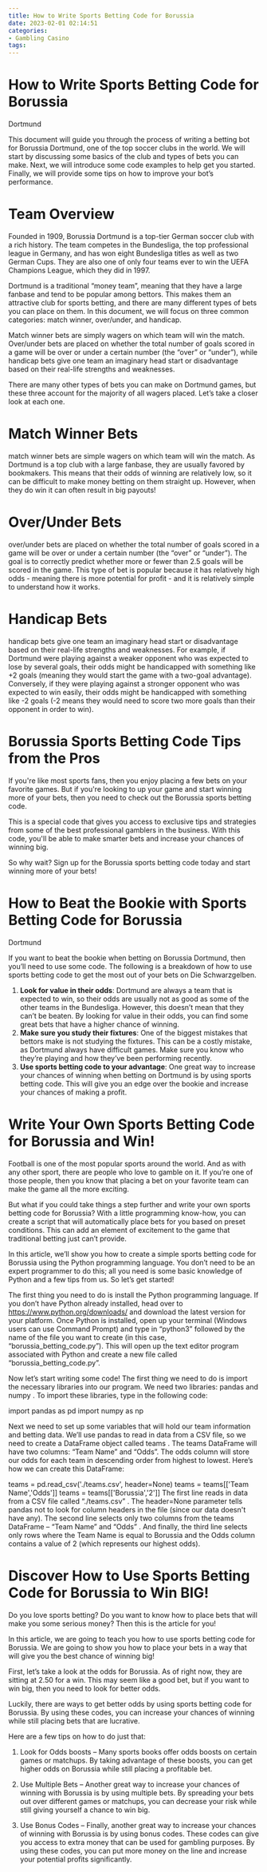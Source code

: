 ```yaml
---
title: How to Write Sports Betting Code for Borussia
date: 2023-02-01 02:14:51
categories:
- Gambling Casino
tags:
---
```



#  How to Write Sports Betting Code for Borussia

 Dortmund



This document will guide you through the process of writing a betting bot for Borussia Dortmund, one of the top soccer clubs in the world. We will start by discussing some basics of the club and types of bets you can make. Next, we will introduce some code examples to help get you started. Finally, we will provide some tips on how to improve your bot’s performance.

# Team Overview

Founded in 1909, Borussia Dortmund is a top-tier German soccer club with a rich history. The team competes in the Bundesliga, the top professional league in Germany, and has won eight Bundesliga titles as well as two German Cups. They are also one of only four teams ever to win the UEFA Champions League, which they did in 1997.

Dortmund is a traditional “money team”, meaning that they have a large fanbase and tend to be popular among bettors. This makes them an attractive club for sports betting, and there are many different types of bets you can place on them. In this document, we will focus on three common categories: match winner, over/under, and handicap.

Match winner bets are simply wagers on which team will win the match. Over/under bets are placed on whether the total number of goals scored in a game will be over or under a certain number (the “over” or “under”), while handicap bets give one team an imaginary head start or disadvantage based on their real-life strengths and weaknesses.

There are many other types of bets you can make on Dortmund games, but these three account for the majority of all wagers placed. Let’s take a closer look at each one.

# Match Winner Bets

match winner bets are simple wagers on which team will win the match. As Dortmund is a top club with a large fanbase, they are usually favored by bookmakers. This means that their odds of winning are relatively low, so it can be difficult to make money betting on them straight up. However, when they do win it can often result in big payouts!

# Over/Under Bets

over/under bets are placed on whether the total number of goals scored in a game will be over or under a certain number (the “over” or “under”). The goal is to correctly predict whether more or fewer than 2.5 goals will be scored in the game. This type of bet is popular because it has relatively high odds - meaning there is more potential for profit - and it is relatively simple to understand how it works.

# Handicap Bets

handicap bets give one team an imaginary head start or disadvantage based on their real-life strengths and weaknesses. For example, if Dortmund were playing against a weaker opponent who was expected to lose by several goals, their odds might be handicapped with something like +2 goals (meaning they would start the game with a two-goal advantage). Conversely, if they were playing against a stronger opponent who was expected to win easily, their odds might be handicapped with something like -2 goals (-2 means they would need to score two more goals than their opponent in order to win).

#  Borussia Sports Betting Code Tips from the Pros

If you're like most sports fans, then you enjoy placing a few bets on your favorite games. But if you're looking to up your game and start winning more of your bets, then you need to check out the Borussia sports betting code.

This is a special code that gives you access to exclusive tips and strategies from some of the best professional gamblers in the business. With this code, you'll be able to make smarter bets and increase your chances of winning big.

So why wait? Sign up for the Borussia sports betting code today and start winning more of your bets!

#  How to Beat the Bookie with Sports Betting Code for Borussia

Dortmund

If you want to beat the bookie when betting on Borussia Dortmund, then you’ll need to use some code. The following is a breakdown of how to use sports betting code to get the most out of your bets on Die Schwarzgelben.

<ol>

<li><strong>Look for value in their odds</strong>: Dortmund are always a team that is expected to win, so their odds are usually not as good as some of the other teams in the Bundesliga. However, this doesn’t mean that they can’t be beaten. By looking for value in their odds, you can find some great bets that have a higher chance of winning.</li>

<li><strong>Make sure you study their fixtures</strong>: One of the biggest mistakes that bettors make is not studying the fixtures. This can be a costly mistake, as Dortmund always have difficult games. Make sure you know who they’re playing and how they’ve been performing recently.</li>

<li><strong>Use sports betting code to your advantage</strong>: One great way to increase your chances of winning when betting on Dortmund is by using sports betting code. This will give you an edge over the bookie and increase your chances of making a profit.</li>

</ol>

#  Write Your Own Sports Betting Code for Borussia and Win!

Football is one of the most popular sports around the world. And as with any other sport, there are people who love to gamble on it. If you’re one of those people, then you know that placing a bet on your favorite team can make the game all the more exciting.

But what if you could take things a step further and write your own sports betting code for Borussia? With a little programming know-how, you can create a script that will automatically place bets for you based on preset conditions. This can add an element of excitement to the game that traditional betting just can’t provide.

In this article, we’ll show you how to create a simple sports betting code for Borussia using the Python programming language. You don’t need to be an expert programmer to do this; all you need is some basic knowledge of Python and a few tips from us. So let’s get started!

The first thing you need to do is install the Python programming language. If you don’t have Python already installed, head over to https://www.python.org/downloads/ and download the latest version for your platform. Once Python is installed, open up your terminal (Windows users can use Command Prompt) and type in “python3” followed by the name of the file you want to create (in this case, “borussia_betting_code.py”). This will open up the text editor program associated with Python and create a new file called “borussia_betting_code.py”.

Now let’s start writing some code! The first thing we need to do is import the necessary libraries into our program. We need two libraries: pandas and numpy . To import these libraries, type in the following code:

import pandas as pd
import numpy as np

Next we need to set up some variables that will hold our team information and betting data. We’ll use pandas to read in data from a CSV file, so we need to create a DataFrame object called teams . The teams DataFrame will have two columns: “Team Name” and “Odds”. The odds column will store our odds for each team in descending order from highest to lowest. Here’s how we can create this DataFrame:

teams = pd.read_csv('./teams.csv', header=None) 
teams = teams[['Team Name','Odds']] 
teams = teams[['Borussia','2']] 
The first line reads in data from a CSV file called “./teams.csv” . The header=None parameter tells pandas not to look for column headers in the file (since our data doesn't have any). The second line selects only two columns from the teams DataFrame – “Team Name” and “Odds” . And finally, the third line selects only rows where the Team Name is equal to Borussia and the Odds column contains a value of 2 (which represents our highest odds).

#  Discover How to Use Sports Betting Code for Borussia to Win BIG!

Do you love sports betting? Do you want to know how to place bets that will make you some serious money? Then this is the article for you!

In this article, we are going to teach you how to use sports betting code for Borussia. We are going to show you how to place your bets in a way that will give you the best chance of winning big!

First, let’s take a look at the odds for Borussia. As of right now, they are sitting at 2.50 for a win. This may seem like a good bet, but if you want to win big, then you need to look for better odds.

Luckily, there are ways to get better odds by using sports betting code for Borussia. By using these codes, you can increase your chances of winning while still placing bets that are lucrative.

Here are a few tips on how to do just that:

1) Look for Odds boosts – Many sports books offer odds boosts on certain games or matchups. By taking advantage of these boosts, you can get higher odds on Borussia while still placing a profitable bet.

2) Use Multiple Bets – Another great way to increase your chances of winning with Borussia is by using multiple bets. By spreading your bets out over different games or matchups, you can decrease your risk while still giving yourself a chance to win big.

3) Use Bonus Codes – Finally, another great way to increase your chances of winning with Borussia is by using bonus codes. These codes can give you access to extra money that can be used for gambling purposes. By using these codes, you can put more money on the line and increase your potential profits significantly.